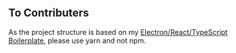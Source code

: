 ## To Contributers

As the project structure is based on my [Electron/React/TypeScript Boilerplate](https://github.com/duganchen/electron-react-typescript-boilerplate), please use yarn and not npm. 
